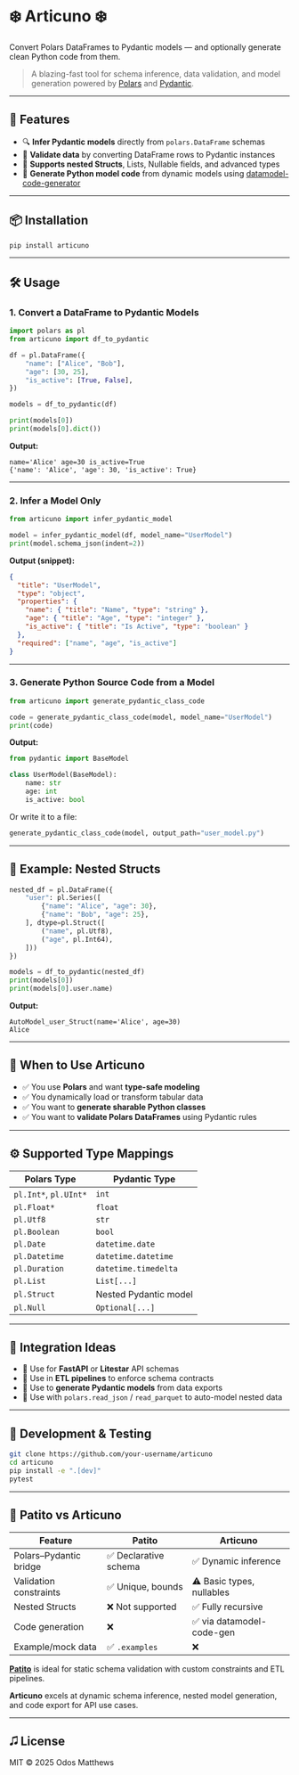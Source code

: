# ❄️ Articuno ❄️

Convert Polars DataFrames to Pydantic models — and optionally generate clean Python code from them.

> A blazing-fast tool for schema inference, data validation, and model generation powered by [Polars](https://pola.rs/) and [Pydantic](https://docs.pydantic.dev/).

---

## 🚀 Features

- 🔍 **Infer Pydantic models** directly from `polars.DataFrame` schemas
- 🧪 **Validate data** by converting DataFrame rows to Pydantic instances
- 🧱 **Supports nested Structs**, Lists, Nullable fields, and advanced types
- 🧬 **Generate Python model code** from dynamic models using [datamodel-code-generator](https://pypi.org/project/datamodel-code-generator/)

---

## 📦 Installation

```bash
pip install articuno
```

---

## 🛠 Usage

### 1. Convert a DataFrame to Pydantic Models

```python
import polars as pl
from articuno import df_to_pydantic

df = pl.DataFrame({
    "name": ["Alice", "Bob"],
    "age": [30, 25],
    "is_active": [True, False],
})

models = df_to_pydantic(df)

print(models[0])
print(models[0].dict())
```

**Output:**
```
name='Alice' age=30 is_active=True
{'name': 'Alice', 'age': 30, 'is_active': True}
```

---

### 2. Infer a Model Only

```python
from articuno import infer_pydantic_model

model = infer_pydantic_model(df, model_name="UserModel")
print(model.schema_json(indent=2))
```

**Output (snippet):**
```json
{
  "title": "UserModel",
  "type": "object",
  "properties": {
    "name": { "title": "Name", "type": "string" },
    "age": { "title": "Age", "type": "integer" },
    "is_active": { "title": "Is Active", "type": "boolean" }
  },
  "required": ["name", "age", "is_active"]
}
```

---

### 3. Generate Python Source Code from a Model

```python
from articuno import generate_pydantic_class_code

code = generate_pydantic_class_code(model, model_name="UserModel")
print(code)
```

**Output:**
```python
from pydantic import BaseModel

class UserModel(BaseModel):
    name: str
    age: int
    is_active: bool
```

Or write it to a file:

```python
generate_pydantic_class_code(model, output_path="user_model.py")
```

---

## 🧬 Example: Nested Structs

```python
nested_df = pl.DataFrame({
    "user": pl.Series([
        {"name": "Alice", "age": 30},
        {"name": "Bob", "age": 25},
    ], dtype=pl.Struct([
        ("name", pl.Utf8),
        ("age", pl.Int64),
    ]))
})

models = df_to_pydantic(nested_df)
print(models[0])
print(models[0].user.name)
```

**Output:**
```
AutoModel_user_Struct(name='Alice', age=30)
Alice
```

---

## 𞧯 When to Use Articuno

- ✅ You use **Polars** and want **type-safe modeling**
- ✅ You dynamically load or transform tabular data
- ✅ You want to **generate sharable Python classes**
- ✅ You want to **validate Polars DataFrames** using Pydantic rules

---

## ⚙️ Supported Type Mappings

Polars Type | Pydantic Type
------------|---------------
`pl.Int*`, `pl.UInt*` | `int`
`pl.Float*`           | `float`
`pl.Utf8`             | `str`
`pl.Boolean`          | `bool`
`pl.Date`             | `datetime.date`
`pl.Datetime`         | `datetime.datetime`
`pl.Duration`         | `datetime.timedelta`
`pl.List`             | `List[...]`
`pl.Struct`           | Nested Pydantic model
`pl.Null`             | `Optional[...]`

---

## 🧩 Integration Ideas

- 🔐 Use for **FastAPI** or **Litestar** API schemas
- 🧼 Use in **ETL pipelines** to enforce schema contracts
- 📄 Use to **generate Pydantic models** from data exports
- 🔀 Use with `polars.read_json` / `read_parquet` to auto-model nested data

---

## 🧪 Development & Testing

```bash
git clone https://github.com/your-username/articuno
cd articuno
pip install -e ".[dev]"
pytest
```

---

## 📜 Patito vs Articuno

| Feature                    | **Patito**             | **Articuno**               |
|----------------------------|------------------------|----------------------------|
| Polars–Pydantic bridge     | ✅ Declarative schema  | ✅ Dynamic inference       |
| Validation constraints     | ✅ Unique, bounds       | ⚠️ Basic types, nullables |
| Nested Structs            | ❌ Not supported       | ✅ Fully recursive         |
| Code generation           | ❌                     | ✅ via datamodel-code-gen  |
| Example/mock data         | ✅ `.examples`         | ❌                        |

**[Patito](https://pypi.org/project/patito/)** is ideal for static schema validation with custom constraints and ETL pipelines.

**Articuno** excels at dynamic schema inference, nested model generation, and code export for API use cases.

---

## 🎜️ License

MIT © 2025 Odos Matthews
